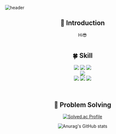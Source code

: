 <!--
**suyeun84/suyeun84** is a ✨ _special_ ✨ repository because its `README.md` (this file) appears on your GitHub profile.

Here are some ideas to get you started:

- 🔭 I’m currently working on ...
- 🌱 I’m currently learning ...
- 👯 I’m looking to collaborate on ...
- 🤔 I’m looking for help with ...
- 💬 Ask me about ...
- 📫 How to reach me: ...
- 😄 Pronouns: ...
- ⚡ Fun fact: ...
-->
<!-- 헤더 -->
![header](https://capsule-render.vercel.app/api?type=slice&color=fd999e&height=200&section=header&text=Hello&desc=I'm%20SuYeon&fontSize=60&fontColor=ffffff&rotate=14&fontAlignY=25&fontAlign=75&descAlignY=43&descAlign=80&&animation=twinkling)

<div align=center>
<!--소개-->

## :raised_hands: Introduction
Hi😎
<br/>
<br/>
 
 <!--기술스택-->
  ## :four_leaf_clover: Skill

  <!--프론트-->
  <img src="https://img.shields.io/badge/Kotlin-61DAFB?style=flat&logo=Kotlin&logoColor=white"/>
  <img src="https://img.shields.io/badge/Python-764ABC?style=flat&logo=Python&logoColor=white"/>
  <img src="https://img.shields.io/badge/Java-CC6699?style=flat&logo=Java&logoColor=white"/>
   <br/>
  <!--백-->
   <img src="https://img.shields.io/badge/MySQL-4479A1?style=flat&logo=MySQL&logoColor=white"/>
  <br/>
  <!--언어 및 툴 -->
   <img src="https://img.shields.io/badge/html5-007396?style=flat&logo=HTML5&logoColor=white"/>
   <img src="https://img.shields.io/badge/css-ff6347?style=flat&logo=CSS&logoColor=white"/>
  <img src="https://img.shields.io/badge/JavaScript-F7DF1E?style=flat&logo=JavaScript&logoColor=white"/>
<br/><br/>

 <br/>
 
 ## :muscle: Problem Solving
 
 </a>
 
[![Solved.ac Profile](http://mazassumnida.wtf/api/generate_badge?boj=kelsey6225)](https://solved.ac/kelsey6225)<br/>

![Anurag's GitHub stats](https://github-readme-stats.vercel.app/api?username=suyeun84&show_icons=true&bg_color=00000000)
 
</div>
